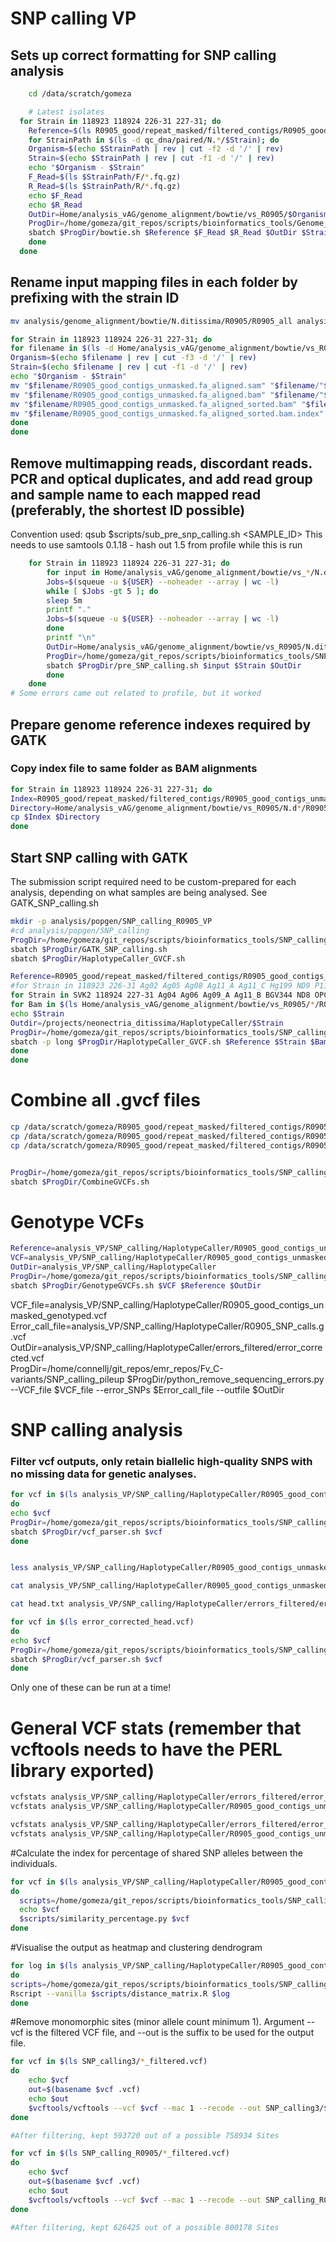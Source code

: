 # SNP calling VP

## Sets up correct formatting for SNP calling analysis

```bash
    cd /data/scratch/gomeza

    # Latest isolates
  for Strain in 118923 118924 226-31 227-31; do
    Reference=$(ls R0905_good/repeat_masked/filtered_contigs/R0905_good_contigs_unmasked.fa)
    for StrainPath in $(ls -d qc_dna/paired/N.*/$Strain); do
    Organism=$(echo $StrainPath | rev | cut -f2 -d '/' | rev)
    Strain=$(echo $StrainPath | rev | cut -f1 -d '/' | rev)
    echo "$Organism - $Strain"
    F_Read=$(ls $StrainPath/F/*.fq.gz)
    R_Read=$(ls $StrainPath/R/*.fq.gz)
    echo $F_Read
    echo $R_Read
    OutDir=Home/analysis_vAG/genome_alignment/bowtie/vs_R0905/$Organism/R0905/$Strain/
    ProgDir=/home/gomeza/git_repos/scripts/bioinformatics_tools/Genome_aligners
    sbatch $ProgDir/bowtie.sh $Reference $F_Read $R_Read $OutDir $Strain
    done
  done
```


## Rename input mapping files in each folder by prefixing with the strain ID

```bash
mv analysis/genome_alignment/bowtie/N.ditissima/R0905/R0905_all analysis/genome_alignment/bowtie/N.ditissima/R0905/R0905
```

```bash
for Strain in 118923 118924 226-31 227-31; do
for filename in $(ls -d Home/analysis_vAG/genome_alignment/bowtie/vs_R0905/N.ditissima/R0905/$Strain); do
Organism=$(echo $filename | rev | cut -f3 -d '/' | rev)
Strain=$(echo $filename | rev | cut -f1 -d '/' | rev)
echo "$Organism - $Strain"
mv "$filename/R0905_good_contigs_unmasked.fa_aligned.sam" "$filename/"$Strain"_unmasked.fa_aligned.sam"
mv "$filename/R0905_good_contigs_unmasked.fa_aligned.bam" "$filename/"$Strain"_unmasked.fa_aligned.bam"
mv "$filename/R0905_good_contigs_unmasked.fa_aligned_sorted.bam" "$filename/"$Strain"_unmasked.fa_aligned_sorted.bam"
mv "$filename/R0905_good_contigs_unmasked.fa_aligned_sorted.bam.index" "$filename/"$Strain"_unmasked.fa_aligned_sorted.bam.index"
done
done
```

## Remove multimapping reads, discordant reads. PCR and optical duplicates, and add read group and sample name to each mapped read (preferably, the shortest ID possible)

Convention used: qsub $scripts/sub_pre_snp_calling.sh <SAMPLE_ID> This needs to use samtools 0.1.18 - hash out 1.5 from profile while this is run

```bash
    for Strain in 118923 118924 226-31 227-31; do
        for input in Home/analysis_vAG/genome_alignment/bowtie/vs_*/N.d*/R0905/$Strain/"$Strain"_unmasked.fa_aligned.sam; do
        Jobs=$(squeue -u ${USER} --noheader --array | wc -l)
        while [ $Jobs -gt 5 ]; do
        sleep 5m
        printf "."
        Jobs=$(squeue -u ${USER} --noheader --array | wc -l)
        done
        printf "\n"
        OutDir=Home/analysis_vAG/genome_alignment/bowtie/vs_R0905/N.ditissima/R0905/$Strain
        ProgDir=/home/gomeza/git_repos/scripts/bioinformatics_tools/SNP_calling
        sbatch $ProgDir/pre_SNP_calling.sh $input $Strain $OutDir
        done
    done
# Some errors came out related to profile, but it worked
```

## Prepare genome reference indexes required by GATK

<!-- ```bash
reference=R0905_contigs_unmasked.fa
input=./
filename=$(basename "$reference")
output="${filename%.*}.dict"
picard CreateSequenceDictionary R=$reference O=$input/$output
samtools faidx $reference
``` -->

### Copy index file to same folder as BAM alignments

```bash
for Strain in 118923 118924 226-31 227-31; do
Index=R0905_good/repeat_masked/filtered_contigs/R0905_good_contigs_unmasked.fa.fai
Directory=Home/analysis_vAG/genome_alignment/bowtie/vs_R0905/N.d*/R0905/$Strain
cp $Index $Directory
done
```

## Start SNP calling with GATK
The submission script required need to be custom-prepared for each analysis, depending on what samples are being analysed.
See GATK_SNP_calling.sh

```bash
mkdir -p analysis/popgen/SNP_calling_R0905_VP
#cd analysis/popgen/SNP_calling
ProgDir=/home/gomeza/git_repos/scripts/bioinformatics_tools/SNP_calling
sbatch $ProgDir/GATK_SNP_calling.sh
sbatch $ProgDir/HaplotypeCaller_GVCF.sh
```

```bash
Reference=R0905_good/repeat_masked/filtered_contigs/R0905_good_contigs_unmasked.fa 
#for Strain in 118923 226-31 Ag02 Ag05 Ag08 Ag11_A Ag11_C Hg199 ND9 P112 R37-15 R41-15 R45-15 R6-17-3 R68-17-C3; do
for Strain in SVK2 118924 227-31 Ag04 Ag06 Ag09_A Ag11_B BGV344 ND8 OPC304 R0905 R39-15 R42-15 R6-17-2 R68-17-C2 SVK1 NMaj; do
for Bam in $(ls Home/analysis_vAG/genome_alignment/bowtie/vs_R0905/*/R0905/$Strain/"$Strain"_unmasked.fa_aligned_nomulti_proper_sorted_nodup_rg.bam); do
echo $Strain
Outdir=/projects/neonectria_ditissima/HaplotypeCaller/$Strain
ProgDir=/home/gomeza/git_repos/scripts/bioinformatics_tools/SNP_calling
sbatch -p long $ProgDir/HaplotypeCaller_GVCF.sh $Reference $Strain $Bam $Outdir
done 
done  
```

# Combine all .gvcf files 

```bash
cp /data/scratch/gomeza/R0905_good/repeat_masked/filtered_contigs/R0905_good_contigs_unmasked.fa analysis_VP/SNP_calling/HaplotypeCaller
cp /data/scratch/gomeza/R0905_good/repeat_masked/filtered_contigs/R0905_good_contigs_unmasked.fa.fai analysis_VP/SNP_calling/HaplotypeCaller
cp /data/scratch/gomeza/R0905_good/repeat_masked/filtered_contigs/R0905_good_contigs_unmasked.dict analysis_VP/SNP_calling/HaplotypeCaller


ProgDir=/home/gomeza/git_repos/scripts/bioinformatics_tools/SNP_calling
sbatch $ProgDir/CombineGVCFs.sh 
```

# Genotype VCFs

```bash
Reference=analysis_VP/SNP_calling/HaplotypeCaller/R0905_good_contigs_unmasked.fa 
VCF=analysis_VP/SNP_calling/HaplotypeCaller/R0905_good_contigs_unmasked_cohort.g.vcf.gz
OutDir=analysis_VP/SNP_calling/HaplotypeCaller
ProgDir=/home/gomeza/git_repos/scripts/bioinformatics_tools/SNP_calling
sbatch $ProgDir/GenotypeGVCFs.sh $VCF $Reference $OutDir
```



VCF_file=analysis_VP/SNP_calling/HaplotypeCaller/R0905_good_contigs_unmasked_genotyped.vcf
Error_call_file=analysis_VP/SNP_calling/HaplotypeCaller/R0905_SNP_calls.g.vcf
OutDir=analysis_VP/SNP_calling/HaplotypeCaller/errors_filtered/error_corrected.vcf  
ProgDir=/home/connellj/git_repos/emr_repos/Fv_C-variants/SNP_calling_pileup
$ProgDir/python_remove_sequencing_errors.py --VCF_file $VCF_file --error_SNPs $Error_call_file --outfile $OutDir

# SNP calling analysis


### Filter vcf outputs, only retain biallelic high-quality SNPS with no missing data for genetic analyses.

```bash
for vcf in $(ls analysis_VP/SNP_calling/HaplotypeCaller/R0905_good_contigs_unmasked_genotyped.vcf)
do
echo $vcf
ProgDir=/home/gomeza/git_repos/scripts/bioinformatics_tools/SNP_calling
sbatch $ProgDir/vcf_parser.sh $vcf
done


less analysis_VP/SNP_calling/HaplotypeCaller/R0905_good_contigs_unmasked_genotyped_filtered.vcf | grep -v '^#' | wc -l

cat analysis_VP/SNP_calling/HaplotypeCaller/R0905_good_contigs_unmasked_genotyped_filtered.vcf | grep '^#' > head.txt

cat head.txt analysis_VP/SNP_calling/HaplotypeCaller/errors_filtered/error_corrected.vcf > error_corrected_head.vcf

for vcf in $(ls error_corrected_head.vcf)
do
echo $vcf
ProgDir=/home/gomeza/git_repos/scripts/bioinformatics_tools/SNP_calling
sbatch $ProgDir/vcf_parser.sh $vcf
done
```




Only one of these can be run at a time!

# General VCF stats (remember that vcftools needs to have the PERL library exported)

```bash
vcfstats analysis_VP/SNP_calling/HaplotypeCaller/errors_filtered/error_corrected_head_filtered.vcf > analysis_VP/SNP_calling/HaplotypeCaller/errors_filtered/error_corrected_head_filtered.stats
vcfstats analysis_VP/SNP_calling/HaplotypeCaller/R0905_good_contigs_unmasked_genotyped_filtered.vcf > analysis_VP/SNP_calling/HaplotypeCaller/R0905_good_contigs_unmasked_genotyped_filtered.stats

vcfstats analysis_VP/SNP_calling/HaplotypeCaller/errors_filtered/error_corrected_head.vcf > analysis_VP/SNP_calling/HaplotypeCaller/errors_filtered/error_corrected_head.stats
vcfstats analysis_VP/SNP_calling/HaplotypeCaller/R0905_good_contigs_unmasked_genotyped.vcf > analysis_VP/SNP_calling/HaplotypeCaller/R0905_good_contigs_unmasked_genotyped.stats
```

#Calculate the index for percentage of shared SNP alleles between the individuals.

```bash
for vcf in $(ls analysis_VP/SNP_calling/HaplotypeCaller/R0905_good_contigs_unmasked_genotyped_filtered.vcf)
do
  scripts=/home/gomeza/git_repos/scripts/bioinformatics_tools/SNP_calling
  echo $vcf
  $scripts/similarity_percentage.py $vcf
done
```


#Visualise the output as heatmap and clustering dendrogram

```bash
for log in $(ls analysis_VP/SNP_calling/HaplotypeCaller/R0905_good_contigs_unmasked_genotyped_filtered_distance.log)
do
scripts=/home/gomeza/git_repos/scripts/bioinformatics_tools/SNP_calling
Rscript --vanilla $scripts/distance_matrix.R $log
done
```




#Remove monomorphic sites (minor allele count minimum 1). Argument --vcf is the filtered VCF file, and --out is the suffix to be used for the output file.

```bash
for vcf in $(ls SNP_calling3/*_filtered.vcf)
do
    echo $vcf
    out=$(basename $vcf .vcf)
    echo $out
    $vcftools/vcftools --vcf $vcf --mac 1 --recode --out SNP_calling3/$out
done

#After filtering, kept 593720 out of a possible 758934 Sites

for vcf in $(ls SNP_calling_R0905/*_filtered.vcf)
do
    echo $vcf
    out=$(basename $vcf .vcf)
    echo $out
    $vcftools/vcftools --vcf $vcf --mac 1 --recode --out SNP_calling_R0905/$out
done

#After filtering, kept 626425 out of a possible 800178 Sites
```

